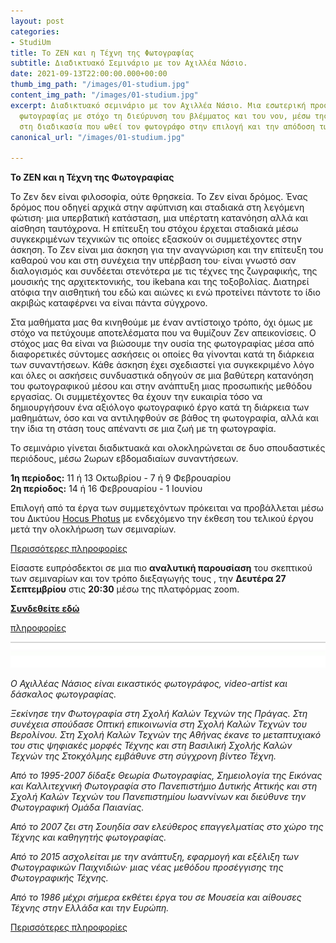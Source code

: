 ```yaml
---
layout: post
categories:
- StudiUm
title: Το ΖΕΝ και η Τέχνη της Φωτογραφίας
subtitle: Διαδικτυακό Σεμινάριο με τον Αχιλλέα Νάσιο.
date: 2021-09-13T22:00:00.000+00:00
thumb_img_path: "/images/01-studium.jpg"
content_img_path: "/images/01-studium.jpg"
excerpt: Διαδικτυακό σεμινάριο με τον Αχιλλέα Νάσιο. Μια εσωτερική προσέγγιση της
  φωτογραφίας με στόχο τη διεύρυνση του βλέμματος και του νου, μέσω της εμβάθυνσης
  στη διαδικασία που ωθεί τον φωτογράφο στην επιλογή και την απόδοση των θεμάτων του.
canonical_url: "/images/01-studium.jpg"

---
```

**Το ΖΕΝ και η Τέχνη της Φωτογραφίας**

Το Ζεν δεν είναι φιλοσοφία, ούτε θρησκεία. Το Ζεν είναι δρόμος. Ένας δρόμος που οδηγεί αρχικά στην αφύπνιση και σταδιακά στη λεγόμενη φώτιση· μια υπερβατική κατάσταση, μια υπέρτατη κατανόηση αλλά και αίσθηση ταυτόχρονα. Η επίτευξη του στόχου έρχεται σταδιακά μέσω συγκεκριμένων τεχνικών τις οποίες εξασκούν οι συμμετέχοντες στην άσκηση. Το Ζεν είναι μια άσκηση για την αναγνώριση και την επίτευξη του καθαρού νου και στη συνέχεια την υπέρβαση του· είναι γνωστό σαν διαλογισμός και συνδέεται στενότερα με τις τέχνες της ζωγραφικής, της μουσικής της αρχιτεκτονικής, του ikebana και της τοξοβολίας. Διατηρεί ατόφια την αισθητική του εδώ και αιώνες κι ενώ προτείνει πάντοτε το ίδιο ακριβώς καταφέρνει να είναι πάντα σύγχρονο.

Στα μαθήματα μας θα κινηθούμε με έναν αντίστοιχο τρόπο, όχι όμως με στόχο να πετύχουμε αποτελέσματα που να θυμίζουν Ζεν απεικονίσεις. Ο στόχος μας θα είναι να βιώσουμε την ουσία της φωτογραφίας μέσα από διαφορετικές σύντομες ασκήσεις οι οποίες θα γίνονται κατά τη διάρκεια των συναντήσεων. Κάθε άσκηση έχει σχεδιαστεί για συγκεκριμένο λόγο και όλες οι ασκήσεις συνδυαστικά οδηγούν σε μια βαθύτερη κατανόηση του φωτογραφικού μέσου και στην ανάπτυξη μιας προσωπικής μεθόδου εργασίας. Οι συμμετέχοντες θα έχουν την ευκαιρία τόσο να δημιουργήσουν ένα αξιόλογο φωτογραφικό έργο κατά τη διάρκεια των μαθημάτων, όσο και να αντιληφθούν σε βάθος τη φωτογραφία, αλλά και την ίδια τη στάση τους απέναντι σε μια ζωή με τη φωτογραφία.

Το σεμινάριο γίνεται διαδικτυακά και ολοκληρώνεται σε δυο  σπουδαστικές περιόδους, μέσω 2ωρων εβδομαδιαίων συναντήσεων.

**1η περίοδος:** 11 ή 13 Οκτωβρίου - 7 ή 9 Φεβρουαρίου  
**2η περίοδος:** 14 ή 16 Φεβρουαρίου - 1 Ιουνίου

Επιλογή από τα έργα των συμμετεχόντων πρόκειται να προβάλλεται μέσω του Δικτύου <a href="https://hocusphotus.com/blog" target="blank"> Hocus Photus</a> με ενδεχόμενο την έκθεση του τελικού έργου μετά την ολοκλήρωση των σεμιναρίων.

<a href="https://hocusphotus.com/contact/" target="blank"> Περισσότερες πληροφορίες</a>

Είσαστε ευπρόσδεκτοι σε μια πιο **αναλυτική παρουσίαση** του σκεπτικού των σεμιναρίων και τον τρόπο διεξαγωγής τους , την **Δευτέρα 27 Σεπτεμβρίου** στις **20:30** μέσω της πλατφόρμας zoom.

<a href="https://us02web.zoom.us/j/82659738867?pwd=RllwcEt6ZTZ4bkJZbDVrdU5PY0d2UT09" target="blank"> **Συνδεθείτε εδώ**</a>

<a href="https://hocusphotus.com/pages/zen2/" target="blank">  πληροφορίες</a>

![](/images/bwok-2.jpg)

_Ο Αχιλλέας Νάσιος είναι εικαστικός φωτογράφος, video-artist και δάσκαλος φωτογραφίας._

_Ξεκίνησε την Φωτογραφία στη Σχολή Καλών Τεχνών της Πράγας. Στη συνέχεια σπούδασε Οπτική επικοινωνία στη Σχολή Καλών Τεχνών του Βερολίνου. Στη Σχολή Καλών Τεχνών της Αθήνας έκανε το μεταπτυχιακό του στις ψηφιακές μορφές Τέχνης και στη Βασιλική Σχολής Καλών Τεχνών της Στοκχόλμης εμβάθυνε στη σύγχρονη βίντεο Τέχνη._

_Από το 1995-2007 δίδαξε Θεωρία Φωτογραφίας, Σημειολογία της Εικόνας και Καλλιτεχνική Φωτογραφία στο Πανεπιστήμιο Δυτικής Αττικής και στη Σχολή Καλών Τεχνών του Πανεπιστημίου Ιωαννίνων και διεύθυνε την Φωτογραφική Ομάδα Παιανίας._

_Από το 2007 ζει στη Σουηδία σαν ελεύθερος επαγγελματίας στο χώρο της Τέχνης και καθηγητής φωτογραφίας._

_Από το 2015 ασχολείται με την ανάπτυξη, εφαρμογή και εξέλιξη των Φωτογραφικών Παιχνιδιών· μιας νέας μεθόδου προσέγγισης της Φωτογραφικής Τέχνης._

_Από το 1986 μέχρι σήμερα εκθέτει έργα του σε Μουσεία και αίθουσες Τέχνης στην Ελλάδα και την Ευρώπη._

<a href="https://anikon.org/about/" target="blank"> Περισσότερες πληροφορίες</a>